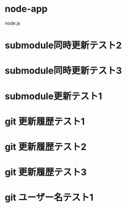 # node-app
node.js

# submodule同時更新テスト2
# submodule同時更新テスト3
# submodule更新テスト1

# git 更新履歴テスト1
# git 更新履歴テスト2
# git 更新履歴テスト3

# git ユーザー名テスト1
